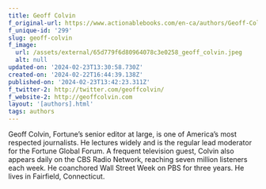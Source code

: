 ```yaml
---
title: Geoff Colvin
f_original-url: https://www.actionablebooks.com/en-ca/authors/Geoff-Colvin/
f_unique-id: '299'
slug: geoff-colvin
f_image:
  url: /assets/external/65d779f6d80964078c3e0258_geoff_colvin.jpeg
  alt: null
updated-on: '2024-02-23T13:30:58.730Z'
created-on: '2024-02-22T16:44:39.138Z'
published-on: '2024-02-23T13:42:23.311Z'
f_twitter-2: http://twitter.com/geoffcolvin/
f_website-2: http://geoffcolvin.com
layout: '[authors].html'
tags: authors
---
```


Geoff Colvin, Fortune’s senior edi­tor at large, is one of America’s most respected journalists. He lectures widely and is the regular lead modera­tor for the Fortune Global Forum. A frequent television guest, Colvin also appears daily on the CBS Radio Net­work, reaching seven million listeners each week. He coanchored Wall Street Week on PBS for three years. He lives in Fairfield, Connecticut.
